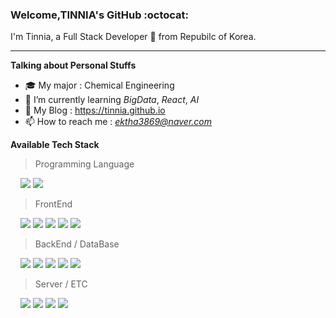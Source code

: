 ### Welcome,TINNIA's GitHub :octocat:

I'm Tinnia, a Full Stack Developer 🚀 from Repubilc of Korea.

***

**Talking about Personal Stuffs**

- :mortar_board: My major : Chemical Engineering
- 🌱 I’m currently learning *BigData*, *React*, *AI*
- :iphone: My Blog : https://tinnia.github.io
- 📫 How to reach me : *ektha3869@naver.com*



**Available Tech Stack**  

> Programming Language

&nbsp;&nbsp;&nbsp; <img src="https://img.icons8.com/color/30/000000/python.png"/> <img src="https://img.icons8.com/color/30/000000/java-coffee-cup-logo.png"/>

> FrontEnd

&nbsp;&nbsp;&nbsp; <img src="https://img.icons8.com/color/30/000000/html-5.png"/> <img src="https://img.icons8.com/color/30/000000/css3.png"/> <img src="https://img.icons8.com/color/30/000000/javascript-logo-1.png"/> <img src="https://img.icons8.com/color/30/000000/bootstrap.png"/> <img src="https://img.icons8.com/color/30/vue-js.png"/>


> BackEnd / DataBase

&nbsp;&nbsp;&nbsp; <img src="https://img.icons8.com/material/30/000000/django.png"/> <img src="https://img.icons8.com/color/30/000000/spring-logo.png"/> <img src="https://img.icons8.com/material/30/000000/json.png"/> <img src="https://img.icons8.com/color/30/000000/docker.png"/> <img src="https://img.icons8.com/color/30/000000/db-2.png"/>


> Server / ETC

&nbsp;&nbsp;&nbsp; <img src="https://img.icons8.com/color/30/000000/amazon-web-services.png"/> <img src="https://img.icons8.com/color/30/000000/nodejs.png"/> <img src="https://img.icons8.com/color/30/000000/git.png"/> <img src="https://img.icons8.com/color/30/000000/jira.png"/>


